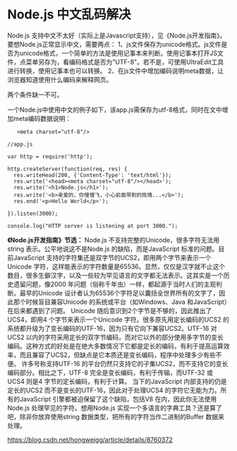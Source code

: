 # Node.js 中文乱码解决

 Node.js 支持中文不太好（实际上是Javascript支持），见《Node.js开发指南》。
要想Node.js正常显示中文，需要两点：
1、js文件保存为unicode格式。js文件是否为unicode格式，一个简单的方法是使用记事本来判断。使用记事本打开JS文件，点菜单另存为，看编码格式是否为"UTF-8"。若不是，可使用UltraEdit工具进行转换，使用记事本也可以转换。
2、在js文件中增加编码说明meta数据，让浏览器知道使用什么编码来解释网页。

两个条件缺一不可。

一个Node.js中使用中文的例子如下，该app.js需保存为utf-8格式，同时在文中增加meta编码数据说明：

```
   <meta charset="utf-8"/>  
```

   

```
//app.js   
  
var http = require('http');  
  
http.createServer(function(req, res) {  
  res.writeHead(200, {'Content-Type': 'text/html'});  
  res.write('<head><meta charset="utf-8"/></head>');  
  res.write('<h1>Node.js</h1>');  
  res.write('<b>亲爱的，你慢慢飞，小心前面带刺的玫瑰...</b>');  
  res.end('<p>Hello World</p>');  
    
}).listen(3000);  
  
console.log("HTTP server is listening at port 3000.");  
```

 



**《Node.js开发指南》节选：**
        Node.js 不支持完整的Unicode，很多字符无法用string 表示。公平地说这不是Node.js 的缺陷，而是JavaScript 标准的问题。目前JavaScript 支持的字符集还是双字节的UCS2，即用两个字节来表示一个Unicode 字符，这样能表示的字符数量是65536。显然，仅仅是汉字就不止这个数目，很多生僻汉字，以及一些较为罕见语言的文字都无法表示。这其实是一个历史遗留问题，像2000 年问题（俗称千年虫）一样，都起源于当时人们的主观判断。最早的Unicode 设计者认为65536个字符足以囊括全世界所有的文字了，因此那个时候盲目兼容Unicode 的系统或平台（如Windows、Java 和JavaScript）在后来都遇到了问题。 
        Unicode 随后意识到2个字节是不够的，因此推出了UCS4，即用4 个字节来表示一个Unicode 字符。很多原先用定长编码的UCS2 的系统都升级为了变长编码的UTF-16，因为只有它向下兼容UCS2。UTF-16 对UCS2 以内的字符采用定长的双字节编码，而对它以外的部分使用多字节的变长编码。这种方式的好处是在绝大多数情况下它都是定长的编码，有利于提高运算效率，而且兼容了UCS2，但缺点是它本质还是变长编码，程序中处理多少有些不便。
        许多号称支持UTF-16 的平台仍然只支持它的子集UCS2，而不支持它的变长编码部分。相比之下，UTF-8 完全是变长编码，有利于传输，而UTF-32 或UCS4 则是4 字节的定长编码，有利于计算。
        当下的JavaScript 内部支持的仍是定长的UCS2 而不是变长的UTF-16，因此对于处理UCS4 的字符它无能为力。所有的JavaScript 引擎都被迫保留了这个缺陷，包括V8 在内，因此你无法使用Node.js 处理罕见的字符。想用Node.js 实现一个多语言的字典工具？还是算了吧，除非你放弃使用string 数据类型，把所有的字符当作二进制的Buffer 数据来处理。



https://blog.csdn.net/hongweigg/article/details/8760372